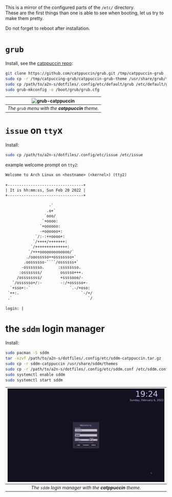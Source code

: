 This is a mirror of the configured parts of the `/etc/` directory.  
These are the first things than one is able to see when booting, let us try to make them pretty.

Do not forget to reboot after installation.

# `grub`
Install, see the [catppuccin repo](https://github.com/catppuccin/grub):
```bash
git clone https://github.com/catppuccin/grub.git /tmp/catppuccin-grub
sudo cp -r /tmp/catpuccing-grub/catppuccin-grub-theme /usr/share/grub/themes/
sudo cp /path/to/a2n-s/dotfiles/.config/etc/default/grub /etc/default/grub
sudo grub-mkconfig -o /boot/grub/grub.cfg
```
| ![grub-catppuccin](https://raw.githubusercontent.com/catppuccin/grub/main/assets/cat-grub.png) |
|:--:|
| *The `grub` menu with the **catppuccin** theme.* |


# `issue` on `tty`x
Install:
```bash
sudo cp /path/to/a2n-s/dotfiles/.config/etc/issue /etc/issue
```
example welcome prompt on `tty2`:
```
Welcome to Arch Linux on <hostname> (<kernel>) (tty2)

+---------------------------------+
| It is hh:mm:ss, Sun Feb 20 2022 |
+---------------------------------+

                   -`
                  .o+`
                 `ooo/
                `+oooo:
               `+oooooo:
               -+oooooo+:
             `/:-:++oooo+:
            `/++++/+++++++:
           `/++++++++++++++:
          `/+++ooooooooooooo/`
         ./ooosssso++osssssso+`
        .oossssso-````/ossssss+`
       -osssssso.      :ssssssso.
      :osssssss/        osssso+++.
     /ossssssss/        +ssssooo/-
   `/ossssso+/:-        -:/+osssso+-
  `+sso+:-`                 `.-/+oso:
 `++:.                           `-/+/
 .`                                 `/

login: |
```

# the `sddm` login manager
Install:
```bash
sudo pacman -S sddm
tar -xzvf /path/to/a2n-s/dotfiles/.config/etc/sddm-catppuccin.tar.gz
sudo cp -r sddm-catppuccin /usr/share/sddm/themes
sudo cp -r /path/to/a2n-s/dotfiles/.config/etc/sddm.conf /etc/sddm.conf
sudo systemctl enable sddm
sudo systemctl start sddm
```
| ![sddm-catppuccin](sddm-catppuccin.png) |
|:--:|
| *The `sddm` login manager with the **catppuccin** theme.* |
